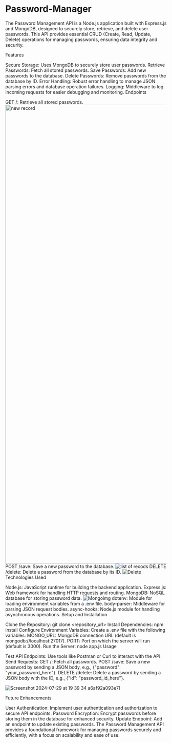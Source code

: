 # Password-Manager
The Password Management API is a Node.js application built with Express.js and MongoDB, designed to securely store, retrieve, and delete user passwords. This API provides essential CRUD (Create, Read, Update, Delete) operations for managing passwords, ensuring data integrity and security.

Features

Secure Storage: Uses MongoDB to securely store user passwords.
Retrieve Passwords: Fetch all stored passwords.
Save Passwords: Add new passwords to the database.
Delete Passwords: Remove passwords from the database by ID.
Error Handling: Robust error handling to manage JSON parsing errors and database operation failures.
Logging: Middleware to log incoming requests for easier debugging and monitoring.
Endpoints

GET /: Retrieve all stored passwords.
<img width="1431" alt="new record" src="https://github.com/user-attachments/assets/52ab2902-2a67-4d5d-9635-1b5276387076">
POST /save: Save a new password to the database.
![list of recods](https://github.com/user-attachments/assets/d66458c6-f90a-4c30-a199-5eb6fe94673e)
DELETE /delete: Delete a password from the database by its ID.
![Delete](https://github.com/user-attachments/assets/48145ff2-590e-4b21-9967-a6af92a093e7)
Technologies Used

Node.js: JavaScript runtime for building the backend application.
Express.js: Web framework for handling HTTP requests and routing.
MongoDB: NoSQL database for storing password data.
![Mongoimg](https://github.com/user-attachments/assets/19fda5df-1fef-40d4-821e-ccbfb58d3c4e)
dotenv: Module for loading environment variables from a .env file.
body-parser: Middleware for parsing JSON request bodies.
async-hooks: Node.js module for handling asynchronous operations.
Setup and Installation

Clone the Repository: git clone <repository_url>
Install Dependencies: npm install
Configure Environment Variables: Create a .env file with the following variables:
MONGO_URL: MongoDB connection URL (default is mongodb://localhost:27017).
PORT: Port on which the server will run (default is 3000).
Run the Server: node app.js
Usage

Test API Endpoints: Use tools like Postman or Curl to interact with the API.
Send Requests:
GET /: Fetch all passwords.
POST /save: Save a new password by sending a JSON body, e.g., {"password": "your_password_here"}.
DELETE /delete: Delete a password by sending a JSON body with the ID, e.g., {"id": "password_id_here"}.

![Screenshot 2024-07-29 at 19 39 34](https://github.com/user-attachments/assets/1321f09e-5db2-47fe-bb86-c68c7a9e3329)
a6af92a093e7)


Future Enhancements

User Authentication: Implement user authentication and authorization to secure API endpoints.
Password Encryption: Encrypt passwords before storing them in the database for enhanced security.
Update Endpoint: Add an endpoint to update existing passwords.
The Password Management API provides a foundational framework for managing passwords securely and efficiently, with a focus on scalability and ease of use.







